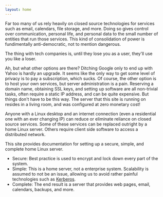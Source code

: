 ```yaml
---
layout: home
---
```


Far too many of us rely heavily on closed source technologies for services such as email, calendars, file storage, and more. Doing so gives control over communication, personal life, and personal data to the small number of entities that run those services. This kind of consolidation of power is fundimentally anti-democratic, not to mention dangerous.

The thing with tech companies is, until they lose you as a user, they'll use you like a loser.

Ah, but what other options are there? Ditching Google only to end up with Yahoo is hardly an upgrade. It seems like the only way to get some level of privacy is to pay a subscription, which sucks. Of course, the other option is to host your own services, but server administration is a pain. Reserving a domain name, obtaining SSL keys, and setting up software are all non-trivial tasks, often require a static IP address, and can be quite expensive. But things don't have to be this way. The server that this site is running on resides in a living room, and was configured at zero monetary cost!

Anyone with a Linux desktop and an internet connection (even a residential one with an ever changing IP) can reduce or eliminate reliance on closed source services. Some of these services can be replaced outright by a home Linux server. Others require client side software to access a distributed network.

This site provides documentation for setting up a secure, simple, and complete home Linux server.
 * Secure: Best practice is used to encrypt and lock down every part of the system.
 * Simple: This is a home server, not a enterprise system. Scalability is assumed to not be an issue, allowing us to avoid rather painful technologies such as [Kerberos](https://en.wikipedia.org/wiki/Kerberos_%28protocol%29).
 * Complete: The end result is a server that provides web pages, email, calendars, backups, and more.
